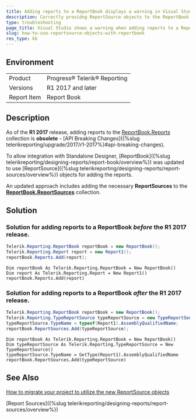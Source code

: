 ```yaml
---
title: Adding reports to a ReportBook displays a warning in Visual Studio
description: Correctly providng ReportSource objects to the ReportBook before and after R1 2017.
type: troubleshooting
page_title: Visual Studio shows a warning when adding reports to a ReportBook
slug: how-to-use-reportsource-objects-with-reportbook
res_type: kb
---
```


## Environment
<table>
	<tr>
		<td>Product</td>
		<td>Progress® Telerik® Reporting</td>
	</tr>
 	<tr>
		<td>Versions</td>
		<td>R1 2017 and later</td>
	</tr>
 	<tr>
		<td>Report Item</td>
		<td>Report Book</td>
	</tr>
</table>

## Description

As of the **R1 2017** release, adding reports to the [ReportBook.Reports](/api/telerik.reporting.reportbook.html#collapsible-Telerik_Reporting_ReportBook_Reports) collection is **obsolete** - [API Breaking Changes]({%slug telerikreporting/upgrade/2017/r1-2017%}#api-breaking-changes).  
  
To allow integration with Standalone Designer, [ReportBook]({%slug telerikreporting/designing-reports/report-book/overview%}) was updated to use [ReportSource]({%slug telerikreporting/designing-reports/report-sources/overview%}) objects for adding the reports.  
  
An updated approach includes adding the necessary **ReportSources** to the [**ReportBook.ReportSources**](/api/telerik.reporting.reportbook.html#collapsible-Telerik_Reporting_ReportBook_ReportSources) collection.
 
## Solution       
  
### Solution for adding reports to a ReportBook *before* the R1 2017 release.

 ````C#
 Telerik.Reporting.ReportBook reportBook = new ReportBook();
 Telerik.Reporting.Report report = new Report1();
 reportBook.Reports.Add(report);
 ````
 ````VB
 Dim reportBook As Telerik.Reporting.ReportBook = New ReportBook()
 Dim report As Telerik.Reporting.Report = New Report1()
 reportBook.Reports.Add(report)
 ````

### Solution for adding reports to a ReportBook *after* the R1 2017 release. 

````C#
Telerik.Reporting.ReportBook reportBook = new ReportBook();
Telerik.Reporting.TypeReportSource typeReportSource = new TypeReportSource();
typeReportSource.TypeName = typeof(Report1).AssemblyQualifiedName;
reportBook.ReportSources.Add(typeReportSource);
 ````
 ````VB
Dim reportBook As Telerik.Reporting.ReportBook = New ReportBook()
Dim typeReportSource As Telerik.Reporting.TypeReportSource = New TypeReportSource()
typeReportSource.TypeName = GetType(Report1).AssemblyQualifiedName
reportBook.ReportSources.Add(typeReportSource)
 ````
  
## See Also 
[How to migrate your project to utilize the new ReportSource objects](./how-to-migrate-your-project-to-utilize-the-new-reportsource-objects) 

[Report Sources]({%slug telerikreporting/designing-reports/report-sources/overview%})


